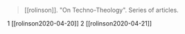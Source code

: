 > [[rolinson]]. "On Techno-Theology". Series of articles.


1 [[rolinson2020-04-20]]
2 [[rolinson2020-04-21]]